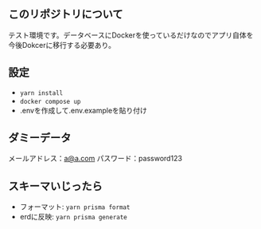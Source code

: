 ## このリポジトリについて

テスト環境です。データベースにDockerを使っているだけなのでアプリ自体を今後Dokcerに移行する必要あり。

## 設定

- `yarn install`
- `docker compose up`
- .envを作成して.env.exampleを貼り付け

## ダミーデータ

メールアドレス：a@a.com
パスワード：password123

## スキーマいじったら

- フォーマット: `yarn prisma format`
- erdに反映: `yarn prisma generate`
